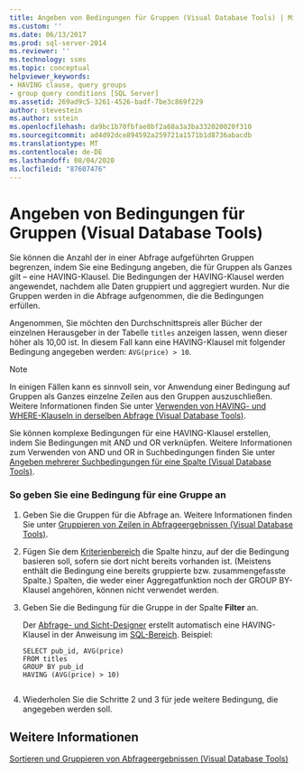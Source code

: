 ```yaml
---
title: Angeben von Bedingungen für Gruppen (Visual Database Tools) | Microsoft-Dokumentation
ms.custom: ''
ms.date: 06/13/2017
ms.prod: sql-server-2014
ms.reviewer: ''
ms.technology: ssms
ms.topic: conceptual
helpviewer_keywords:
- HAVING clause, query groups
- group query conditions [SQL Server]
ms.assetid: 269ad9c5-3261-4526-badf-7be3c869f229
author: stevestein
ms.author: sstein
ms.openlocfilehash: da9bc1b70fbfae8bf2a68a3a3ba332020020f310
ms.sourcegitcommit: ad4d92dce894592a259721a1571b1d8736abacdb
ms.translationtype: MT
ms.contentlocale: de-DE
ms.lasthandoff: 08/04/2020
ms.locfileid: "87607476"
---
```

# <a name="specify-conditions-for-groups-visual-database-tools"></a>Angeben von Bedingungen für Gruppen (Visual Database Tools)
  Sie können die Anzahl der in einer Abfrage aufgeführten Gruppen begrenzen, indem Sie eine Bedingung angeben, die für Gruppen als Ganzes gilt – eine HAVING-Klausel. Die Bedingungen der HAVING-Klausel werden angewendet, nachdem alle Daten gruppiert und aggregiert wurden. Nur die Gruppen werden in die Abfrage aufgenommen, die die Bedingungen erfüllen.  
  
 Angenommen, Sie möchten den Durchschnittspreis aller Bücher der einzelnen Herausgeber in der Tabelle `titles` anzeigen lassen, wenn dieser höher als 10,00 ist. In diesem Fall kann eine HAVING-Klausel mit folgender Bedingung angegeben werden: `AVG(price) > 10`.  
  
> [!NOTE]  
>  In einigen Fällen kann es sinnvoll sein, vor Anwendung einer Bedingung auf Gruppen als Ganzes einzelne Zeilen aus den Gruppen auszuschließen. Weitere Informationen finden Sie unter [Verwenden von HAVING- und WHERE-Klauseln in derselben Abfrage &#40;Visual Database Tools&#41;](visual-database-tools.md).  
  
 Sie können komplexe Bedingungen für eine HAVING-Klausel erstellen, indem Sie Bedingungen mit AND und OR verknüpfen. Weitere Informationen zum Verwenden von AND und OR in Suchbedingungen finden Sie unter [Angeben mehrerer Suchbedingungen für eine Spalte &#40;Visual Database Tools&#41;](specify-multiple-search-conditions-for-one-column-visual-database-tools.md).  
  
### <a name="to-specify-a-condition-for-a-group"></a>So geben Sie eine Bedingung für eine Gruppe an  
  
1.  Geben Sie die Gruppen für die Abfrage an. Weitere Informationen finden Sie unter [Gruppieren von Zeilen in Abfrageergebnissen &#40;Visual Database Tools&#41;](group-rows-in-query-results-visual-database-tools.md).  
  
2.  Fügen Sie dem [Kriterienbereich](criteria-pane-visual-database-tools.md) die Spalte hinzu, auf der die Bedingung basieren soll, sofern sie dort nicht bereits vorhanden ist. (Meistens enthält die Bedingung eine bereits gruppierte bzw. zusammengefasste Spalte.) Spalten, die weder einer Aggregatfunktion noch der GROUP BY-Klausel angehören, können nicht verwendet werden.  
  
3.  Geben Sie die Bedingung für die Gruppe in der Spalte **Filter** an.  
  
     Der [Abfrage- und Sicht-Designer](query-and-view-designer-tools-visual-database-tools.md) erstellt automatisch eine HAVING-Klausel in der Anweisung im [SQL-Bereich](sql-pane-visual-database-tools.md). Beispiel:  
  
    ```  
    SELECT pub_id, AVG(price)  
    FROM titles  
    GROUP BY pub_id  
    HAVING (AVG(price) > 10)  
  
    ```  
  
4.  Wiederholen Sie die Schritte 2 und 3 für jede weitere Bedingung, die angegeben werden soll.  
  
## <a name="see-also"></a>Weitere Informationen  
 [Sortieren und Gruppieren von Abfrageergebnissen &#40;Visual Database Tools&#41;](sort-and-group-query-results-visual-database-tools.md)  
  
  

